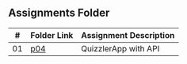 ##  Assignments Folder

|   #   | Folder Link | Assignment Description |
| :---: | ----------- | ---------------------- |
|   01  |[p04]([https://github.com/A-SH4W/2143-OOP-Shaw/tree/main/Assignments/A0](https://github.com/A-SH4W/4443-mob-Shaw/blob/main/Assignments/P04_Quizzler)4)|    QuizzlerApp with API     |
